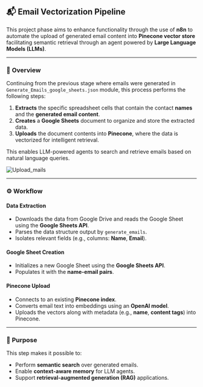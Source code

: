 ## 📬 **Email Vectorization Pipeline**

This project phase aims to enhance functionality through the use of **n8n** to automate the upload of generated email content into **Pinecone vector store** facilitating semantic retrieval through an agent powered by **Large Language Models (LLMs)**.

---

### 🧠 **Overview**

Continuing from the previous stage where emails were generated in `Generate_Emails_google_sheets.json` module, this process performs the following steps:

1. **Extracts** the specific spreadsheet cells that contain the contact **names** and the **generated email content**.
2. **Creates** a **Google Sheets** document to organize and store the extracted data.
3. **Uploads** the document contents into **Pinecone**, where the data is vectorized for intelligent retrieval.

This enables LLM-powered agents to search and retrieve emails based on natural language queries.

![Upload_mails](https://github.com/user-attachments/assets/f60a7e49-4041-42e8-885e-b2613a62ab06)

---

### ⚙️ **Workflow**

#### **Data Extraction**
- Downloads the data from Google Drive and reads the Google Sheet using the **Google Sheets API**.
- Parses the data structure output by `generate_emails`.
- Isolates relevant fields (e.g., columns: **Name**, **Email**).

#### **Google Sheet Creation**
- Initializes a new Google Sheet using the **Google Sheets API**.
- Populates it with the **name-email pairs**.

#### **Pinecone Upload**
- Connects to an existing **Pinecone index**.
- Converts email text into embeddings using an **OpenAI model**.
- Uploads the vectors along with metadata (e.g., **name**, **content tags**) into Pinecone.

---

### 📌 **Purpose**

This step makes it possible to:

- Perform **semantic search** over generated emails.
- Enable **context-aware memory** for LLM agents.
- Support **retrieval-augmented generation (RAG)** applications.
